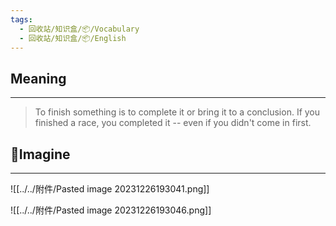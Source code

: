 ```yaml
---
tags:
  - 回收站/知识盒/📦/Vocabulary
  - 回收站/知识盒/📦/English
---
```


## Meaning

---

> To finish something is to complete it or bring it to a conclusion. If you finished a race, you completed it -- even if you didn't come in first.

## 💭Imagine

---

![[../../附件/Pasted image 20231226193041.png]]

![[../../附件/Pasted image 20231226193046.png]]

